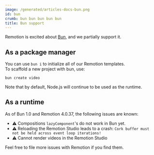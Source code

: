 ```yaml
---
image: /generated/articles-docs-bun.png
id: bun
crumb: bun bun bun bun bun
title: Bun support
---
```


Remotion is excited about [Bun](https://bun.sh), and we partially support it.

## As a package manager

You can use `bun i` to initialize all of our Remotion templates.  
To scaffold a new project with bun, use:

```
bun create video
```

Note that by default, Node.js will continue to be used as the runtime.

## As a runtime

As of Bun 1.0 and Remotion 4.0.37, the following issues are known:

- ⚠️ Compositions `lazyComponent`'s do not work in Bun yet.
- ⚠️ Reloading the Remotion Studio leads to a crash: `Cork buffer must not be held across event loop iterations!`
- ⚠️ Cannot render videos in the Remotion Studio

Feel free to file more issues with Remotion if you find them.
